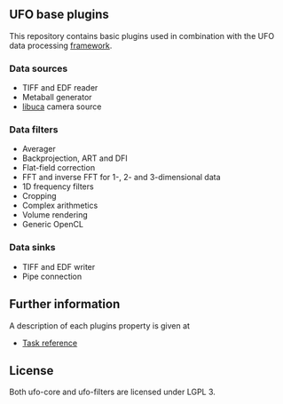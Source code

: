 ## UFO base plugins

This repository contains basic plugins used in combination with the UFO data
processing [framework](https://github.com/ufo-kit/ufo-core).

### Data sources

* TIFF and EDF reader
* Metaball generator
* [libuca](https://github.com/ufo-kit/libuca) camera source

### Data filters

* Averager
* Backprojection, ART and DFI
* Flat-field correction
* FFT and inverse FFT for 1-, 2- and 3-dimensional data
* 1D frequency filters
* Cropping
* Complex arithmetics
* Volume rendering
* Generic OpenCL

### Data sinks

* TIFF and EDF writer
* Pipe connection


## Further information

A description of each plugins property is given at

* [Task reference](http://ufo.kit.edu/extra/filters/reference/)


## License

Both ufo-core and ufo-filters are licensed under LGPL 3.
